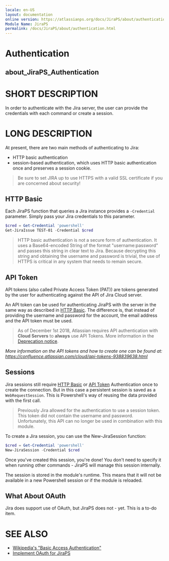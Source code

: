 ```yaml
---
locale: en-US
layout: documentation
online version: https://atlassianps.org/docs/JiraPS/about/authentication.html
Module Name: JiraPS
permalink: /docs/JiraPS/about/authentication.html
---
```

# Authentication

## about_JiraPS_Authentication

# SHORT DESCRIPTION

In order to authenticate with the Jira server, the user can provide the
credentials with each command or create a session.

# LONG DESCRIPTION

At present, there are two main methods of authenticating to Jira:

* HTTP basic authentication
* session-based authentication,
which uses HTTP basic authentication once and preserves a session cookie.

> Be sure to set JIRA up to use HTTPS with a valid SSL certificate if you are
> concerned about security!

## HTTP Basic

Each JiraPS function that queries a Jira instance provides
a `-Credential` parameter.
Simply pass your Jira credentials to this parameter.

```powershell
$cred = Get-Credential 'powershell'
Get-JiraIssue TEST-01 -Credential $cred
```

> HTTP basic authentication is not a secure form of authentication.
> It uses a Base64-encoded String of the format "username:password"
> and passes this string in clear text to Jira. Because decrypting this
> string and obtaining the username and password is trivial,
> the use of HTTPS is critical in any system that needs to remain secure.

## API Token

API tokens (also called Private Access Token (PAT)) are tokens generated
by the user for authenticating against the API of Jira Cloud server.

An API token can be used for authenticating JiraPS with the server
in the same way as described in [HTTP Basic](#http-basic).
The difference is, that instead of providing the username and password for the account,
the email address and the API token must be used.

> As of December 1st 2018, Atlassian requires API authentication
> with **Cloud Servers** to **always** use API Tokens.
> More information in the [Deprecation notice](https://developer.atlassian.com/cloud/jira/platform/deprecation-notice-basic-auth-and-cookie-based-auth/).

_More information on the API tokens and how to create one can be found at:_
_<https://confluence.atlassian.com/cloud/api-tokens-938839638.html>_

## Sessions

Jira sessions still require [HTTP Basic](#http-basic) or [API Token](#api-token)
Authentication once to create the connection.
But in this case a persistent session is saved as a `WebRequestSession`.
This is Powershell's way of reusing the data provided with the first call.

> Previously Jira allowed for the authentication to use a session token.
> This token did not contain the username and password.
> Unfortunately, this API can no longer be used in combination with this module.

To create a Jira session, you can use the New-JiraSession function:

```powershell
$cred = Get-Credential 'powershell'
New-JiraSession -Credential $cred
```

Once you've created this session, you're done!
You don't need to specify it when running other commands - JiraPS will
manage this session internally.

The session is stored in the module's runtime.
This means that it will not be available in a new Powershell session
or if the module is reloaded.

## What About OAuth

Jira does support use of OAuth, but JiraPS does not - yet.
This is a to-do item.

# SEE ALSO

* [Wikipedia's "Basic Access Authentication"](https://en.wikipedia.org/wiki/Basic_access_authentication)
* [Implement OAuth for JiraPS](https://github.com/AtlassianPS/JiraPS/issues/101)
